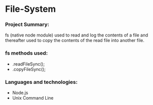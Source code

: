 # File-System
### Project Summary:
fs (native node module) used to read and log the contents of a file and thereafter used to copy the contents of the read file into another file.
### fs methods used:
- .readFileSync();
- .copyFileSync();
### Languages and technologies:
- Node.js
- Unix Command Line
